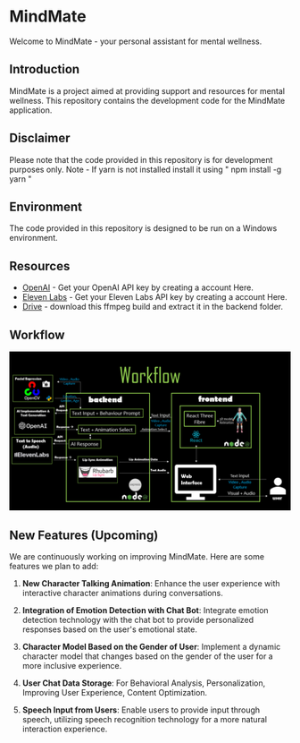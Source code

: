 # MindMate

Welcome to MindMate - your personal assistant for mental wellness.

## Introduction

MindMate is a project aimed at providing support and resources for mental wellness. This repository contains the development code for the MindMate application.

## Disclaimer

Please note that the code provided in this repository is for development purposes only.
Note - If yarn is not installed install it using " npm install -g yarn "

## Environment

The code provided in this repository is designed to be run on a Windows environment.

## Resources
- [OpenAI](https://openai.com) - Get your OpenAI API key by creating a account Here.
- [Eleven Labs](https://www.eleven-labs.com) -  Get your Eleven Labs API key by creating a account Here.
- [Drive](https://drive.google.com/file/d/1c0sOb1EA_u7USQck8fTaQiCRJpEWEjLp/view?usp=sharing) -  download this ffmpeg build and extract it in the backend folder.

## Workflow
![Image Name](https://github.com/Divyanshu4fx/MindMate/blob/main/Sample_Videos/Workflow_diagram.png)

## New Features (Upcoming)

We are continuously working on improving MindMate. Here are some features we plan to add:

1. **New Character Talking Animation**: Enhance the user experience with interactive character animations during conversations.

2. **Integration of Emotion Detection with Chat Bot**: Integrate emotion detection technology with the chat bot to provide personalized responses based on the user's emotional state.

3. **Character Model Based on the Gender of User**: Implement a dynamic character model that changes based on the gender of the user for a more inclusive experience.

4. **User Chat Data Storage**: For Behavioral Analysis, Personalization, Improving User Experience, Content Optimization.

5. **Speech Input from Users**: Enable users to provide input through speech, utilizing speech recognition technology for a more natural interaction experience.
